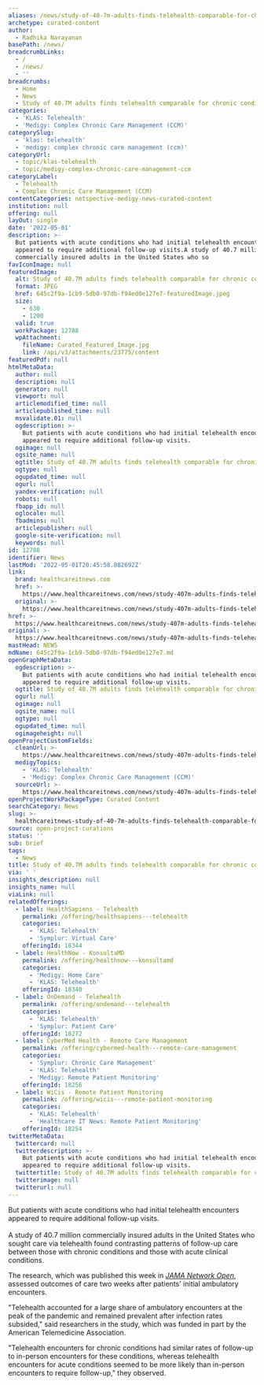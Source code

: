 ```yaml
---
aliases: /news/study-of-40-7m-adults-finds-telehealth-comparable-for-chronic-conditions
archetype: curated-content
author:
  - Radhika Narayanan
basePath: /news/
breadcrumbLinks:
  - /
  - /news/
  - ''
breadcrumbs:
  - Home
  - News
  - Study of 40.7M adults finds telehealth comparable for chronic conditions
categories:
  - 'KLAS: Telehealth'
  - 'Medigy: Complex Chronic Care Management (CCM)'
categorySlug:
  - 'klas: telehealth'
  - 'medigy: complex chronic care management (ccm)'
categoryUrl:
  - topic/klas-telehealth
  - topic/medigy-complex-chronic-care-management-ccm
categoryLabel:
  - Telehealth
  - Complex Chronic Care Management (CCM)
contentCategories: netspective-medigy-news-curated-content
institution: null
offering: null
layOut: single
date: '2022-05-01'
description: >-
  But patients with acute conditions who had initial telehealth encounters
  appeared to require additional follow-up visits.A study of 40.7 million
  commercially insured adults in the United States who so
favIconImage: null
featuredImage:
  alt: Study of 40.7M adults finds telehealth comparable for chronic conditions
  format: JPEG
  href: 645c2f9a-1cb9-5db0-97db-f94ed0e127e7-featuredImage.jpeg
  size:
    - 630
    - 1200
  valid: true
  workPackage: 12788
  wpAttachment:
    fileName: Curated_Featured_Image.jpg
    link: /api/v3/attachments/23775/content
featuredPdf: null
htmlMetaData:
  author: null
  description: null
  generator: null
  viewport: null
  articlemodified_time: null
  articlepublished_time: null
  msvalidate.01: null
  ogdescription: >-
    But patients with acute conditions who had initial telehealth encounters
    appeared to require additional follow-up visits.
  ogimage: null
  ogsite_name: null
  ogtitle: Study of 40.7M adults finds telehealth comparable for chronic conditions
  ogtype: null
  ogupdated_time: null
  ogurl: null
  yandex-verification: null
  robots: null
  fbapp_id: null
  oglocale: null
  fbadmins: null
  articlepublisher: null
  google-site-verification: null
  keywords: null
id: 12788
identifier: News
lastMod: '2022-05-01T20:45:58.082692Z'
link:
  brand: healthcareitnews.com
  href: >-
    https://www.healthcareitnews.com/news/study-407m-adults-finds-telehealth-comparable-chronic-conditions
  original: >-
    https://www.healthcareitnews.com/news/study-407m-adults-finds-telehealth-comparable-chronic-conditions
href: >-
  https://www.healthcareitnews.com/news/study-407m-adults-finds-telehealth-comparable-chronic-conditions
original: >-
  https://www.healthcareitnews.com/news/study-407m-adults-finds-telehealth-comparable-chronic-conditions
mastHead: NEWS
mdName: 645c2f9a-1cb9-5db0-97db-f94ed0e127e7.md
openGraphMetaData:
  ogdescription: >-
    But patients with acute conditions who had initial telehealth encounters
    appeared to require additional follow-up visits.
  ogtitle: Study of 40.7M adults finds telehealth comparable for chronic conditions
  ogurl: null
  ogimage: null
  ogsite_name: null
  ogtype: null
  ogupdated_time: null
  ogimageheight: null
openProjectCustomFields:
  cleanUrl: >-
    https://www.healthcareitnews.com/news/study-407m-adults-finds-telehealth-comparable-chronic-conditions
  medigyTopics:
    - 'KLAS: Telehealth'
    - 'Medigy: Complex Chronic Care Management (CCM)'
  sourceUrl: >-
    https://www.healthcareitnews.com/news/study-407m-adults-finds-telehealth-comparable-chronic-conditions
openProjectWorkPackageType: Curated Content
searchCategory: News
slug: >-
  healthcareitnews-study-of-40-7m-adults-finds-telehealth-comparable-for-chronic-conditions
source: open-project-curations
status: ''
sub: brief
tags:
  - News
title: Study of 40.7M adults finds telehealth comparable for chronic conditions
via: ' '
insights_description: null
insights_name: null
viaLink: null
relatedOfferings:
  - label: HealthSapiens - Telehealth
    permalink: /offering/healthsapiens---telehealth
    categories:
      - 'KLAS: Telehealth'
      - 'Symplur: Virtual Care'
    offeringId: 18344
  - label: HealthNow - KonsultaMD
    permalink: /offering/healthnow---konsultamd
    categories:
      - 'Medigy: Home Care'
      - 'KLAS: Telehealth'
    offeringId: 18340
  - label: OnDemand - Telehealth
    permalink: /offering/ondemand---telehealth
    categories:
      - 'KLAS: Telehealth'
      - 'Symplur: Patient Care'
    offeringId: 18272
  - label: CyberMed Health - Remote Care Management
    permalink: /offering/cybermed-health---remote-care-management
    categories:
      - 'Symplur: Chronic Care Management'
      - 'KLAS: Telehealth'
      - 'Medigy: Remote Patient Monitoring'
    offeringId: 18256
  - label: WiCis - Remote Patient Monitoring
    permalink: /offering/wicis---remote-patient-monitoring
    categories:
      - 'KLAS: Telehealth'
      - 'Healthcare IT News: Remote Patient Monitoring'
    offeringId: 18254
twitterMetaData:
  twittercard: null
  twitterdescription: >-
    But patients with acute conditions who had initial telehealth encounters
    appeared to require additional follow-up visits.
  twittertitle: Study of 40.7M adults finds telehealth comparable for chronic conditions
  twitterimage: null
  twitterurl: null
---
```

<p>But patients with acute conditions who had initial telehealth encounters appeared to require additional follow-up visits.<br><br>A study of 40.7 million commercially insured adults in the United States who sought care via telehealth found contrasting patterns of follow-up care between those with chronic conditions and those with acute clinical conditions.&nbsp; &nbsp;</p><p>The research, which was published this week in <a href="https://jamanetwork.com/journals/jamanetworkopen/fullarticle/2791531"><i>JAMA Network Open</i></a>, assessed outcomes of care two weeks after patients' initial ambulatory encounters. &nbsp;</p><p>"Telehealth accounted for a large share of ambulatory encounters at the peak of the pandemic and remained prevalent after infection rates subsided," said researchers in the study, which was funded in part by the American Telemedicine Association. &nbsp;</p><p>"Telehealth encounters for chronic conditions had similar rates of follow-up to in-person encounters for these conditions, whereas telehealth encounters for acute conditions seemed to be more likely than in-person encounters to require follow-up," they observed. &nbsp;</p>